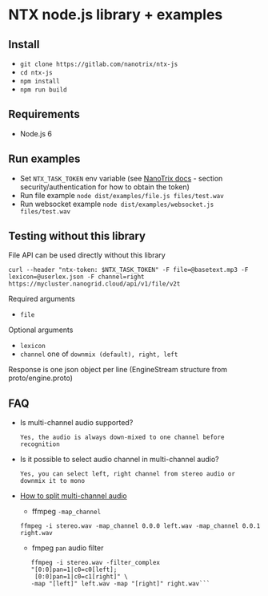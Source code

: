 # NTX node.js library + examples 

## Install

* `git clone https://gitlab.com/nanotrix/ntx-js`
* `cd ntx-js`
* `npm install`
* `npm run build`

## Requirements

* Node.js 6

##  Run examples

* Set `NTX_TASK_TOKEN` env variable (see [NanoTrix docs](https://gitlab.com/nanotrix/docs) - section security/authentication for how to obtain the token)    
* Run file example `node dist/examples/file.js files/test.wav`
* Run websocket example `node dist/examples/websocket.js files/test.wav`


## Testing without this library

File API can be used directly without this library
```
curl --header "ntx-token: $NTX_TASK_TOKEN" -F file=@basetext.mp3 -F lexicon=@userlex.json -F channel=right https://mycluster.nanogrid.cloud/api/v1/file/v2t
```

Required arguments

* `file`

Optional arguments

* `lexicon`
* `channel` one of `downmix (default), right, left`


Response is one json object per line (EngineStream structure from proto/engine.proto) 

## FAQ

* Is multi-channel audio supported?
    
    ```Yes, the audio is always down-mixed to one channel before recognition```

* Is it possible to select audio channel in multi-channel audio?    
    
    ```Yes, you can select left, right channel from stereo audio or downmix it to mono```

* [How to split multi-channel audio](https://superuser.com/questions/685910/ffmpeg-stereo-channels-into-two-mono-channels) 

    * ffmpeg `-map_channel`
    
    ```ffmpeg -i stereo.wav -map_channel 0.0.0 left.wav -map_channel 0.0.1 right.wav```
    
    * fmpeg `pan` audio filter
    
    ```
       ffmpeg -i stereo.wav -filter_complex 
       "[0:0]pan=1|c0=c0[left];
        [0:0]pan=1|c0=c1[right]" \
       -map "[left]" left.wav -map "[right]" right.wav```
